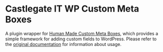 # Castlegate IT WP Custom Meta Boxes #

A plugin wrapper for [Human Made Custom Meta Boxes](https://github.com/humanmade/Custom-Meta-Boxes), which provides a simple framework for adding custom fields to WordPress. Please refer to the [original documentation](https://github.com/humanmade/Custom-Meta-Boxes/wiki) for information about usage.

